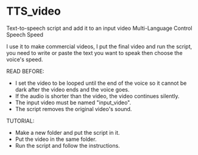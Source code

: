 # TTS_video
Text-to-speech script and add it to an input video
Multi-Language
Control Speech Speed

I use it to make commercial videos, I put the final video and run the script, you need to write or paste the text you want to speak then choose the voice's speed.

READ BEFORE: 
- I set the video to be looped until the end of the voice so it cannot be dark after the video ends and the voice goes.
- If the audio is shorter than the video, the video continues silently.
- The input video must be named "input_video".
- The script removes the original video's sound.

TUTORIAL:
- Make a new folder and put the script in it.
- Put the video in the same folder.
- Run the script and follow the instructions.

